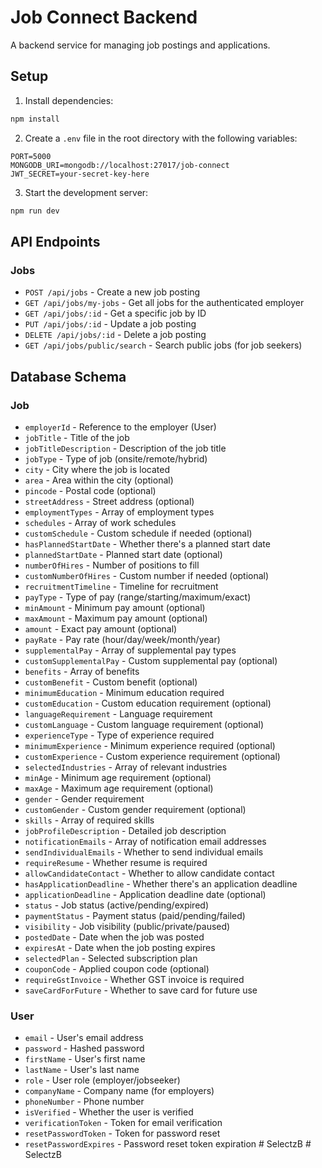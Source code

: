# Job Connect Backend

A backend service for managing job postings and applications.

## Setup

1. Install dependencies:
```bash
npm install
```

2. Create a `.env` file in the root directory with the following variables:
```
PORT=5000
MONGODB_URI=mongodb://localhost:27017/job-connect
JWT_SECRET=your-secret-key-here
```

3. Start the development server:
```bash
npm run dev
```

## API Endpoints

### Jobs

- `POST /api/jobs` - Create a new job posting
- `GET /api/jobs/my-jobs` - Get all jobs for the authenticated employer
- `GET /api/jobs/:id` - Get a specific job by ID
- `PUT /api/jobs/:id` - Update a job posting
- `DELETE /api/jobs/:id` - Delete a job posting
- `GET /api/jobs/public/search` - Search public jobs (for job seekers)

## Database Schema

### Job
- `employerId` - Reference to the employer (User)
- `jobTitle` - Title of the job
- `jobTitleDescription` - Description of the job title
- `jobType` - Type of job (onsite/remote/hybrid)
- `city` - City where the job is located
- `area` - Area within the city (optional)
- `pincode` - Postal code (optional)
- `streetAddress` - Street address (optional)
- `employmentTypes` - Array of employment types
- `schedules` - Array of work schedules
- `customSchedule` - Custom schedule if needed (optional)
- `hasPlannedStartDate` - Whether there's a planned start date
- `plannedStartDate` - Planned start date (optional)
- `numberOfHires` - Number of positions to fill
- `customNumberOfHires` - Custom number if needed (optional)
- `recruitmentTimeline` - Timeline for recruitment
- `payType` - Type of pay (range/starting/maximum/exact)
- `minAmount` - Minimum pay amount (optional)
- `maxAmount` - Maximum pay amount (optional)
- `amount` - Exact pay amount (optional)
- `payRate` - Pay rate (hour/day/week/month/year)
- `supplementalPay` - Array of supplemental pay types
- `customSupplementalPay` - Custom supplemental pay (optional)
- `benefits` - Array of benefits
- `customBenefit` - Custom benefit (optional)
- `minimumEducation` - Minimum education required
- `customEducation` - Custom education requirement (optional)
- `languageRequirement` - Language requirement
- `customLanguage` - Custom language requirement (optional)
- `experienceType` - Type of experience required
- `minimumExperience` - Minimum experience required (optional)
- `customExperience` - Custom experience requirement (optional)
- `selectedIndustries` - Array of relevant industries
- `minAge` - Minimum age requirement (optional)
- `maxAge` - Maximum age requirement (optional)
- `gender` - Gender requirement
- `customGender` - Custom gender requirement (optional)
- `skills` - Array of required skills
- `jobProfileDescription` - Detailed job description
- `notificationEmails` - Array of notification email addresses
- `sendIndividualEmails` - Whether to send individual emails
- `requireResume` - Whether resume is required
- `allowCandidateContact` - Whether to allow candidate contact
- `hasApplicationDeadline` - Whether there's an application deadline
- `applicationDeadline` - Application deadline date (optional)
- `status` - Job status (active/pending/expired)
- `paymentStatus` - Payment status (paid/pending/failed)
- `visibility` - Job visibility (public/private/paused)
- `postedDate` - Date when the job was posted
- `expiresAt` - Date when the job posting expires
- `selectedPlan` - Selected subscription plan
- `couponCode` - Applied coupon code (optional)
- `requireGstInvoice` - Whether GST invoice is required
- `saveCardForFuture` - Whether to save card for future use

### User
- `email` - User's email address
- `password` - Hashed password
- `firstName` - User's first name
- `lastName` - User's last name
- `role` - User role (employer/jobseeker)
- `companyName` - Company name (for employers)
- `phoneNumber` - Phone number
- `isVerified` - Whether the user is verified
- `verificationToken` - Token for email verification
- `resetPasswordToken` - Token for password reset
- `resetPasswordExpires` - Password reset token expiration
#   S e l e c t z B  
 #   S e l e c t z B  
 